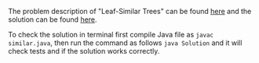 The problem description of "Leaf-Similar Trees" can be found [here](https://leetcode.com/problems/leaf-similar-trees/description/) and the solution can be found [here](https://github.com/aurimas13/LeetCode-HackerRank-MAANG/blob/main/LeetCode/Python%20Solutions/Letter%20Combinations%20of%20a%20Phone%20Number/combinations.py).

To check the solution in terminal first compile Java file as `javac similar.java`, then run the command as follows `java Solution` and it will check tests and if the solution works correctly.